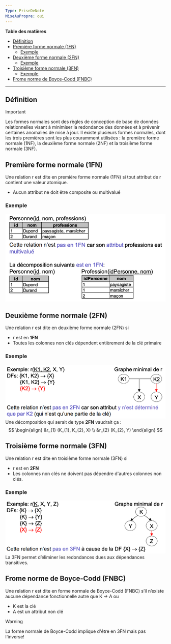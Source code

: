 ```yaml
---
Type: PriseDeNote
MiseAuPropre: oui
---
```

**Table des matières**
- [Définition](#d%C3%A9finition)
- [Première forme normale (1FN)](#premi%C3%A8re-forme-normale-1fn)
	- [Exemple](#exemple)
- [Deuxième forme normale (2FN)](#deuxi%C3%A8me-forme-normale-2fn)
	- [Exemple](#exemple)
- [Troisième forme normale (3FN)](#troisi%C3%A8me-forme-normale-3fn)
	- [Exemple](#exemple)
- [Frome norme de Boyce-Codd (FNBC)](#frome-norme-de-boyce-codd-fnbc)

___
## Définition
>[!important]
>Les formes normales sont des règles de conception de base de données relationnelles visant à minimiser la redondance des données et à prévenir certaines anomalies de mise à jour. Il existe plusieurs formes normales, dont les trois premières sont les plus couramment utilisées : la première forme normale (1NF), la deuxième forme normale (2NF) et la troisième forme normale (3NF).
## Première forme normale (1FN)
Une relation r est dite en première forme normale (1FN) si tout attribut de r contient une valeur atomique.
- Aucun attribut ne doit être composite ou multivalué
### Exemple
![](/_src/img/docs/Pasted%20image%2020240114152808.png)
## Deuxième forme normale (2FN)
Une relation r est dite en deuxième forme normale (2FN) si
- r est en **1FN**
- Toutes les colonnes non clés dépendent entièrement de la clé primaire
### Exemple
![](/_src/img/docs/Pasted%20image%2020240114153035.png)
Une décomposition qui serait de type **2FN** vaudrait ça : 
$$
\begin{align}
&r_{1} (K_{1}, K_{2}, X) \\
&r_{2} (K_{2}, Y)
\end{align}
$$
## Troisième forme normale (3FN)
Une relation r est dite en troisième forme normale (3FN) si
- r est en **2FN**
- Les colonnes non clés ne doivent pas dépendre d'autres colonnes non clés.
### Exemple
![](/_src/img/docs/Pasted%20image%2020240114153654.png)
La 3FN permet d’éliminer les redondances dues aux dépendances transitives.
## Frome norme de Boyce-Codd (FNBC)
Une relation r est dite en forme normale de Boyce-Codd (FNBC) s’il n’existe aucune dépendance fonctionnelle autre que K -> A ou
- K est la clé
- A est un attribut non clé

>[!warning]
>La forme normale de Boyce-Codd implique d'être en 3FN mais pas l'inverse!

